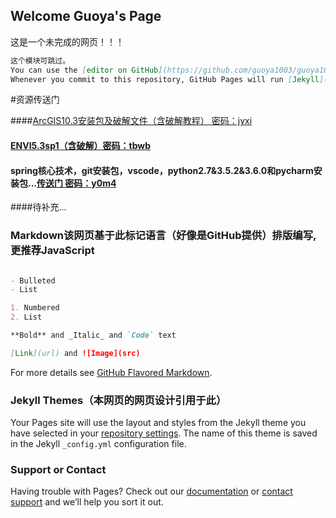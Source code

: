 
## Welcome Guoya's Page

这是一个未完成的网页！！！
```markdown
这个模块可跳过。
You can use the [editor on GitHub](https://github.com/guoya1003/guoya1003.github.io/edit/master/README.md) to maintain and preview the content for your website in Markdown files.
Whenever you commit to this repository, GitHub Pages will run [Jekyll](https://jekyllrb.com/) to rebuild the pages in your site, from the content in your Markdown files.
```
#资源传送门

####[ArcGIS10.3安装包及破解文件（含破解教程） 密码：jyxi](https://pan.baidu.com/s/1hsb8nAW)

#### [ENVI5.3sp1（含破解）密码：tbwb](https://pan.baidu.com/s/1skZofz3)

#### spring核心技术，git安装包，vscode，python2.7&3.5.2&3.6.0和pycharm安装包...[传送门 密码：y0m4](https://pan.baidu.com/s/1nu8rSRv)

####待补充...

### Markdown该网页基于此标记语言（好像是GitHub提供）排版编写,更推荐JavaScript

```markdown

- Bulleted
- List

1. Numbered
2. List

**Bold** and _Italic_ and `Code` text

[Link](url) and ![Image](src)
```

For more details see [GitHub Flavored Markdown](https://guides.github.com/features/mastering-markdown/).

### Jekyll Themes（本网页的网页设计引用于此）

Your Pages site will use the layout and styles from the Jekyll theme you have selected in your [repository settings](https://github.com/guoya1003/guoya1003.github.io/settings). The name of this theme is saved in the Jekyll `_config.yml` configuration file.

### Support or Contact

Having trouble with Pages? Check out our [documentation](https://help.github.com/categories/github-pages-basics/) or [contact support](https://github.com/contact) and we’ll help you sort it out.
